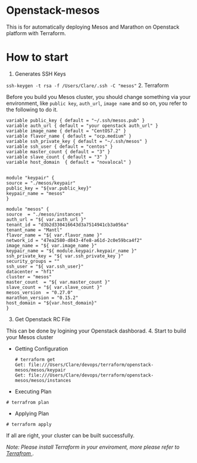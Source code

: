# Openstack-mesos
This is for automatically deploying Mesos and Marathon on Openstack platform with Terraform.
# How to start
1. Generates SSH Keys

  ```ssh-keygen -t rsa -f /Users/Clare/.ssh -C "mesos"```
2. Terraform

  Before you build you Mesos cluster, you should change something via your environment, like `public key`, `auth_url`, `image name` and so on, you refer to the following to do it.
  ```
  variable public_key { default = "~/.ssh/mesos.pub" }
variable auth_url { default = "your openstack auth_url" }
variable image_name { default = "CentOS7.2" }
variable flavor_name { default = "ocp.medium" }
variable ssh_private_key { default = "~/.ssh/mesos" }
variable ssh_user { default = "centos" }
variable master_count { default = "3" }
variable slave_count { default = "3" }
variable host_domain  { default = "novalocal" }


module "keypair" {
  source = "./mesos/keypair"
  public_key = "${var.public_key}"
  keypair_name = "mesos"
}

module "mesos" {
  source  = "./mesos/instances"
  auth_url = "${ var.auth_url }"
  tenant_id = "d3b2d330416643d3a7514941cb3a056a"
  tenant_name = "Mantl"
  flavor_name = "${ var.flavor_name }"
  network_id = "47ea2580-d843-4fe8-a61d-2c0e59bca4f2"
  image_name = "${ var.image_name }"
  keypair_name = "${ module.keypair.keypair_name }"
  ssh_private_key = "${ var.ssh_private_key }"
  security_groups = ""
  ssh_user = "${ var.ssh_user}"
  datacenter = "hf1"
  cluster = "mesos"
  master_count  = "${ var.master_count }"
  slave_count = "${ var.slave_count }"
  mesos_version  = "0.27.0"
  marathon_version = "0.15.2"
  host_domain = "${var.host_domain}"
}
  ```
3. Get Openstack RC File
  
  This can be done by logining your Openstack dashborad.
4. Start to build your Mesos cluster

  * Getting Configuration
    
    ```
    # terraform get
    Get: file:///Users/Clare/devops/terraform/openstack-mesos/mesos/keypair
    Get: file:///Users/Clare/devops/terraform/openstack-mesos/mesos/instances
    ```
  * Executing Plan
  ```
  # terrafrom plan
  ```
  * Applying Plan
  ```
  # terraform apply
  ```
  If all are right, your cluster can be built successfully. 

*Note: Please install Terraform in your enviroment, more please refer to [Terrafrom ](https://www.terraform.io)*.

